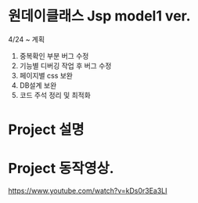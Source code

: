 # 원데이클래스 Jsp model1 ver.
4/24 ~ 계획
1. 중복확인 부분 버그 수정
2. 기능별 디버깅 작업 후 버그 수정
3. 페이지별 css 보완
4. DB설계 보완
5. 코드 주석 정리 및 최적화

# Project 설명


# Project 동작영상.
https://www.youtube.com/watch?v=kDs0r3Ea3LI
